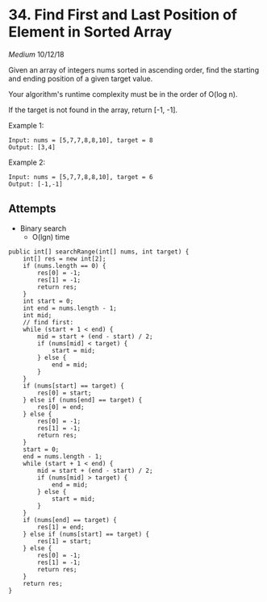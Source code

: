 # 34. Find First and Last Position of Element in Sorted Array
*Medium*
10/12/18

Given an array of integers nums sorted in ascending order, find the starting and ending position of a given target value.

Your algorithm's runtime complexity must be in the order of O(log n).

If the target is not found in the array, return [-1, -1].

Example 1:
```
Input: nums = [5,7,7,8,8,10], target = 8
Output: [3,4]
```
Example 2:
```
Input: nums = [5,7,7,8,8,10], target = 6
Output: [-1,-1]
```

## Attempts
* Binary search
  - O(lgn) time
```
public int[] searchRange(int[] nums, int target) {
    int[] res = new int[2];
    if (nums.length == 0) {
        res[0] = -1;
        res[1] = -1;
        return res;
    }
    int start = 0;
    int end = nums.length - 1;
    int mid;
    // find first:
    while (start + 1 < end) {
        mid = start + (end - start) / 2;
        if (nums[mid] < target) {
            start = mid;
        } else {
            end = mid;
        }
    }
    if (nums[start] == target) {
        res[0] = start;
    } else if (nums[end] == target) {
        res[0] = end;
    } else {
        res[0] = -1;
        res[1] = -1;
        return res;
    }
    start = 0;
    end = nums.length - 1;
    while (start + 1 < end) {
        mid = start + (end - start) / 2;
        if (nums[mid] > target) {
            end = mid;
        } else {
            start = mid;
        }
    }
    if (nums[end] == target) {
        res[1] = end;
    } else if (nums[start] == target) {
        res[1] = start;
    } else {
        res[0] = -1;
        res[1] = -1;
        return res;
    }
    return res;
}
```
